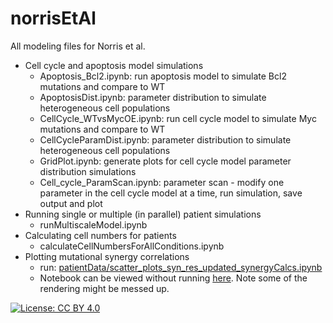 # norrisEtAl
All modeling files for Norris et al.

- Cell cycle and apoptosis model simulations
  - Apoptosis_Bcl2.ipynb: run apoptosis model to simulate Bcl2 mutations and compare to WT
  - ApoptosisDist.ipynb: parameter distribution to simulate heterogeneous cell populations
  - CellCycle_WTvsMycOE.ipynb: run cell cycle model to simulate Myc mutations and compare to WT
  - CellCycleParamDist.ipynb: parameter distribution to simulate heterogeneous cell populations
  - GridPlot.ipynb: generate plots for cell cycle model parameter distribution simulations
  - Cell_cycle_ParamScan.ipynb: parameter scan - modify one parameter in the cell cycle model at a time, run simulation, save output and plot
- Running single or multiple (in parallel) patient simulations
  - runMultiscaleModel.ipynb 
- Calculating cell numbers for patients
  - calculateCellNumbersForAllConditions.ipynb 
- Plotting mutational synergy correlations
  - run: [patientData/scatter_plots_syn_res_updated_synergyCalcs.ipynb](patientData/scatter_plots_syn_res_updated_synergyCalcs.ipynb)
  - Notebook can be viewed without running [here](https://nbviewer.org/github/SiFTW/norrisEtAl/blob/main/patientData/scatter_plots_syn_res_updated_synergyCalcs.ipynb). Note some of the rendering might be messed up.



[![License: CC BY 4.0](https://img.shields.io/badge/License-CC_BY_4.0-lightgrey.svg)](https://creativecommons.org/licenses/by/4.0/)
